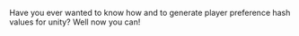 Have you ever wanted to know how and to generate player preference hash values for unity? Well now you can!
